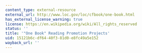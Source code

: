 ```yaml
---
content_type: external-resource
external_url: http://www.loc.gov/loc/cfbook/one-book.html
has_external_license_warning: true
license: https://en.wikipedia.org/wiki/All_rights_reserved
status: ''
title: '"One Book" Reading Promotion Projects'
uid: 15121b6c-df64-40f3-81d0-e8fc49a5e152
wayback_url: ''
---
```


